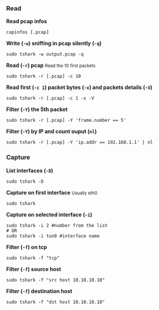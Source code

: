 ### Read
**Read pcap infos**
```shell
capinfos [.pcap]
```

**Write (`-w`) sniffing in pcap silently (`-q`)**
```shell
sudo tshark -w output.pcap -q
```

**Read (`-r`) pcap**
<small>Read the 10 first packets</small>
```shell
sudo tshark -r [.pcap] -c 10
```

**Read first (`-c 1`) packet bytes (`-x`) and packets details (`-V`)**
```shell
sudo tshark -r [.pcap] -c 1 -x -V
```

**Filter (`-Y`) the 5th packet**
```shell
sudo tshark -r [.pcap] -Y 'frame.number == 5'
```

**Filter (`-Y`) by IP and count ouput (`nl`)**
```shell
sudo tshark -r [.pcap] -Y 'ip.addr == 192.168.1.1' | nl
```

### Capture
**List interfaces (`-D`)**
```shell
sudo tshark -D
```

**Capture on first interface**
<small>Usually eth0</small>
```shell
sudo tshark
```

**Capture on selected interface (`-i`)**
```shell
sudo tshark -i 2 #number from the list
# OR
sudo tshark -i tun0 #interface name
```

**Filter (`-f`) on tcp**
```shell
sudo tshark -f "tcp"
```

**Filter (`-f`) source host**
```shell
sudo tshark -f "src host 10.10.10.10"
```

**Filter (`-f`) destination host**
```shell
sudo tshark -f "dst host 10.10.10.10"
```

